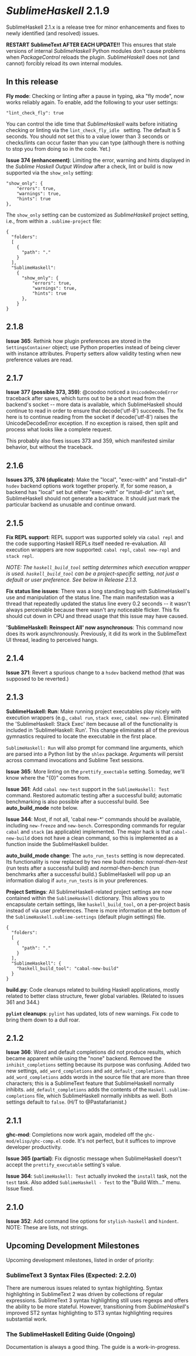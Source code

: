 *SublimeHaskell* 2.1.9
======================

SublimeHaskell 2.1.x is a release tree for minor enhancements and fixes to newly identified (and resolved) issues.

__RESTART SublimeText AFTER EACH UPDATE!!__ This ensures that stale versions of internal *SublimeHaskell* Python modules don't cause problems when *PackageControl* reloads the plugin. *SublimeHaskell* does not (and cannot) forcibly reload its own internal modules.

## In this release

**Fly mode**: Checking or linting after a pause in typing, aka "fly mode", now works reliably again. To enable, add the following to your user settings:

    "lint_check_fly": true

You can control the idle time that _SublimeHaskell_ waits before initiating checking or linting via the `lint_check_fly_idle ` setting. The default is 5 seconds. You should not set this to a value lower than 3 seconds or checks/lints can occur faster than you can type (although there is nothing to stop you from doing so in the code. Yet.)

**Issue 374 (enhancement)**: Limiting the error, warning and hints displayed in the _Sublime Haskell Output Window_ after a check, lint or build is now supported via the `show_only` setting:

    "show_only": {
        "errors": true,
        "warnings": true,
        "hints": true
    },

The `show_only` setting can be customized as _SublimeHaskell_ project setting, i.e., from within a `.sublime-project` file:

    {
      "folders":
      [
        {
          "path": "."
        }
      ],
      "SublimeHaskell":
        {
          "show_only": {
              "errors": true,
              "warnings": true,
              "hints": true
          },
        }
    }

## 2.1.8

**Issue 365**: Rethink how plugin preferences are stored in the `SettingsContainer` object; use Python properties instead of being clever with instance attributes. Property setters allow validity testing when new preference values are read.

## 2.1.7

**Issue 377 (possible 373, 359)**: @coodoo noticed a `UnicodeDecodeError` traceback after saves, which turns out to be a short read from the backend's socket -- more data is available, which SublimeHaskell should continue to read in order to ensure that decode('utf-8') succeeds. The fix here is to continue reading from the socket if decode('utf-8') raises the UnicodeDecodeError exception.  If no exception is raised, then split and process what looks like a complete request.

This probably also fixes issues 373 and 359, which manifested similar behavior, but without the traceback.

## 2.1.6

**Issues 375, 376 (duplicate)**: Make the "local", "exec-with" and "install-dir" `hsdev` backend options work together properly. If, for some reason, a backend has "local" set but either "exec-with" or "install-dir" isn't set, SublimeHaskell should not generate a backtrace. It should just mark the particular backend as unusable and continue onward.

## 2.1.5

**Fix REPL support**: REPL support was supported solely via `cabal repl` and the code supporting Haskell REPLs itself needed re-evaluation. All execution wrappers are now supported: `cabal repl`, `cabal new-repl` and `stack repl`.

*NOTE: The `haskell_build_tool` setting determines which execution wrapper is used. `haskell_build_tool` can be a project-specific setting, not just a default or user preference. See below in Release 2.1.3.*

**Fix status line issues**: There was a long standing bug with SublimeHaskell's use and manipulation of the status line. The main manifestation was a thread that repeatedly updated the status line every 0.2 seconds -- it wasn't always perceivable because there wasn't any noticeable flicker. This fix should cut down in CPU and thread usage that this issue may have caused.

**'SublimeHaskell: Reinspect All' now asynchronous**: This command now does its work asynchronously. Previously, it did its work in the SublimeText UI thread, leading to perceived hangs.

## 2.1.4

**Issue 371**: Revert a spurious change to a `hsdev` backend method (that was supposed to be reverted.)

## 2.1.3

**SublimeHaskell: Run**: Make running project executables play nicely with execution wrappers (e.g., `cabal run`, `stack exec`, `cabal new-run`). Eliminated the 'SublimeHaskell: Stack Exec' item because all of the functionality is included in 'SublimeHaskell: Run'. This change eliminates all of the previous gymnastics required to locate the executable in the first place.

`SublimeHaskell: Run` will also prompt for command line arguments, which are parsed into a Python list by the `shlex` package. Arguments will persist across command invocations and Sublime Text sessions.

**Issue 365**: More linting on the `prettify_exectable` setting. Someday, we'll know where the "{0}" comes from.

**Issue 361**: Add `cabal new-test` support in the `SublimeHaskell: Test` command. Restored automatic testing after a successful build; automatic benchmarking is also possible after a successful build. See **auto_build_mode** note below.

**Issue 344**: Most, if not all, 'cabal new-*' commands should be available, including `new-freeze` and `new-bench`. Corresponding commands for regular `cabal` and `stack` (as applicable) implemented. The major hack is that `cabal-new-build` does not have a clean command, so this is implemented as a function inside the SublimeHaskell builder.

**auto_build_mode change**: The `auto_run_tests` setting is now deprecated. Its functionality is now replaced by two new build modes: *normal-then-test* (run tests after a successful build) and *normal-then-bench* (run benchmarks after a successful build.) SublimeHaskell will pop up an information dialog if `auto_run_tests` is in your preferences.

**Project Settings**: All SublimeHaskell-related project settings are now contained within the `SublimeHaskell` dictionary. This allows you to encapsulate certain settings, like `haskell_build_tool`, on a per-project basis instead of via user preferences. There is more information at the bottom of the `SublimeHaskell.sublime-settings` (default plugin settings) file.

    {
      "folders":
      [
        {
          "path": "."
        }
      ],
      "SublimeHaskell": {
        "haskell_build_tool": "cabal-new-build"
      }
    }

**build.py**: Code cleanups related to building Haskell applications, mostly related to better class structure, fewer global variables. (Related to issues 361 and 344.)

**`pylint` cleanups**: `pylint` has updated, lots of new warnings. Fix code to bring them down to a dull roar.

## 2.1.2

**Issue 366**: Word and default completions did not produce results, which became apparent while using the "none" backend. Removed the `inhibit_completions` setting because its purpose was confusing. Added two new settings, `add_word_completions` and `add_default_completions`. `add_word_completions` adds words in the source file that are more than three characters; this is a SublimeText feature that SublimeHaskell normally inhibits. `add_default_completions` adds the contents of the `Haskell.sublime-completions` file, which SublimeHaskell normally inhibits as well. Both settings default to `false`. (H/T to @Pastafarianist.)

## 2.1.1

**ghc-mod**: Completions now work again, modeled off the `ghc-mod/elisp/ghc-comp.el` code. It's not perfect, but it suffices to improve developer productivity.

**Issue 365 (partial)**: Fix dignostic message when SublimeHaskell doesn't accept the `prettify_executable` setting's value.

**Issue 364**: `SublimeHaskell: Test` actually invoked the `install` task, not the `test` task. Also added `SublimeHaskell - Test` to the "Build With..." menu. Issue fixed.

## 2.1.0

**Issue 352**: Add command line options for `stylish-haskell` and `hindent`. NOTE: These are lists, not strings.

## Upcoming Development Milestones

Upcoming development milestones, listed in order of priority:

### SublimeText 3 Syntax Files (Expected: 2.2.0)

There are numerous issues related to syntax highlighting. Syntax highlighting in SublimeText 2 was driven by collections of regular expressions. SublimeText 3 syntax highlighting still uses regexps and offers the ability to be more stateful. However, transitioning from _SublimeHaskell_'s improved ST2 syntax highlighting to ST3 syntax highlighting requires substantial work.

### The SublimeHaskell Editing Guide (Ongoing)

Documentation is always a good thing. The guide is a work-in-progress.
